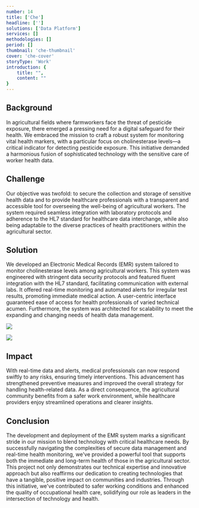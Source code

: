 ```yaml
---
number: 14
title: ['Che']
headline: ['']
solutions: ['Data Platform']
services: []
methodologies: []
period: []
thumbnail: 'che-thumbnail'
cover: 'che-cover'
storyType: 'Work'
introduction: {
    title: "",
    content: ""
}
---
```


## Background

In agricultural fields where farmworkers face the threat of pesticide exposure, there emerged a pressing need for a digital safeguard for their health. We embraced the mission to craft a robust system for monitoring vital health markers, with a particular focus on cholinesterase levels—a critical indicator for detecting pesticide exposure. This initiative demanded a harmonious fusion of sophisticated technology with the sensitive care of worker health data.

## Challenge

Our objective was twofold: to secure the collection and storage of sensitive health data and to provide healthcare professionals with a transparent and accessible tool for overseeing the well-being of agricultural workers. The system required seamless integration with laboratory protocols and adherence to the HL7 standard for healthcare data interchange, while also being adaptable to the diverse practices of health practitioners within the agricultural sector.

## Solution

We developed an Electronic Medical Records (EMR) system tailored to monitor cholinesterase levels among agricultural workers. This system was engineered with stringent data security protocols and featured fluent integration with the HL7 standard, facilitating communication with external labs. It offered real-time monitoring and automated alerts for irregular test results, promoting immediate medical action. A user-centric interface guaranteed ease of access for health professionals of varied technical acumen. Furthermore, the system was architected for scalability to meet the expanding and changing needs of health data management.

![](/work/che-figure-1.jpg)

![](/work/che-figure-2.jpg)

## Impact

With real-time data and alerts, medical professionals can now respond swiftly to any risks, ensuring timely interventions. This advancement has strengthened preventive measures and improved the overall strategy for handling health-related data. As a direct consequence, the agricultural community benefits from a safer work environment, while healthcare providers enjoy streamlined operations and clearer insights. 

## Conclusion

The development and deployment of the EMR system marks a significant stride in our mission to blend technology with critical healthcare needs. By successfully navigating the complexities of secure data management and real-time health monitoring, we've provided a powerful tool that supports both the immediate and long-term health of those in the agricultural sector. This project not only demonstrates our technical expertise and innovative approach but also reaffirms our dedication to creating technologies that have a tangible, positive impact on communities and industries. Through this initiative, we've contributed to safer working conditions and enhanced the quality of occupational health care, solidifying our role as leaders in the intersection of technology and health.